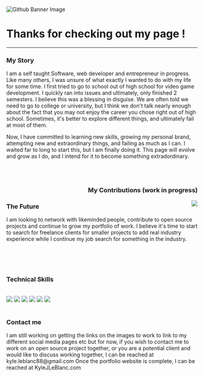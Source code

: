 

![Github Banner Image](https://github.com/TiberiusNero560/kyle-leblanc-portfolio/blob/master/Assets/kyle-nice-wedding-photo.jpg)







<h1>Thanks for checking out my page ! </h1>
<hr> 
<h3> My Story </h3>
<p> I am a self taught Software, web developer and entrepreneur in progress. Like many others, I was unsure of what exactly I wanted to do with my life for some time.
I first tried to go to school out of high school for video game development. I quickly ran into issues and ultimately, only finished 2 semesters. I believe this was a blessing
in disguise. We are often told we need to go to college or university, but I think we don't talk nearly enough about the fact that you may not enjoy the career you chose right 
out of high school. Sometimes, it's better to explore different things, and ultimately fail at most of them. 

Now, I have committed to learning new skills, growing my personal brand, attempting new and extraordinary things, and failing as much as I can. I waited far to long to start 
this, but I am finally doing it. This page will evolve and grow as I do, and I intend for it to become something extradordinary. 

</p>

<section>
<br><br><h3 align="right"> My Contributions (work in progress) </h3>
 <img align="right" src="https://github-readme-stats.vercel.app/api/?username=TiberiusNero560&theme=monokai" />

<h3> The Future </h3>
<p> I am looking to network with likeminded people, contribute to open source projects and continue to grow my portfolio of work.
    I believe it's time to start to search for freelance clients for smaller projects to add real industry experience while I continue my job search for 
    something in the industry. 
</p>

</section>


<br><br><br><h3> Technical Skills </h3>  
![](https://img.shields.io/badge/OS-Linux-informational??style=for-the-badge&logo=appveyor&logoColor=white&color=2bbc8a)
![](https://img.shields.io/badge/Code-HTML/CSS/Javascript-informational??style=for-the-badge&logo=appveyor&logoColor=white&color=2bbc8a)
![](https://img.shields.io/badge/Code-C++-informational??style=for-the-badge&logo=appveyor&logoColor=white&color=2bbc8a)
![](https://img.shields.io/badge/Code-CSharp-informational??style=for-the-badge&logo=appveyor&logoColor=white&color=2bbc8a)
![](https://img.shields.io/badge/Library-React-informational??style=for-the-badge&logo=appveyor&logoColor=white&color=2bbc8a)
![](https://img.shields.io/badge/Database-SQL-informational??style=for-the-badge&logo=appveyor&logoColor=white&color=2bbc8a)
<br><br>


<h3> Contact me </h3>
<p>   I am still working on getting the links on the images to work to link to my different social media pages etc
      but for now, if you wish to contact me to work on an open source project together, or you are a potential client and would like to discuss
      working together, I can be reached at kyle.leblanc88@gmail.com 
      Once the portfolio website is complete, I can be reached at KyleJLeBlanc.com
</p> 
    
    
    




